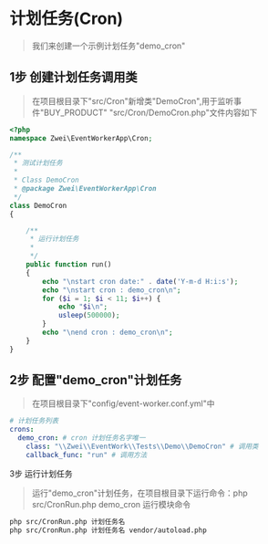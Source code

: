 计划任务(Cron)
=========================
> 我们来创建一个示例计划任务"demo_cron"

1步 创建计划任务调用类
-------------------------
> 在项目根目录下"src/Cron"新增类"DemoCron",用于监听事件"BUY_PRODUCT"
> "src/Cron/DemoCron.php"文件内容如下
```php
<?php
namespace Zwei\EventWorkerApp\Cron;

/**
 * 测试计划任务
 *
 * Class DemoCron
 * @package Zwei\EventWorkerApp\Cron
 */
class DemoCron
{

    /**
     * 运行计划任务
     * 
     */
    public function run()
    {
        echo "\nstart cron date:" . date('Y-m-d H:i:s');
        echo "\nstart cron : demo_cron\n";
        for ($i = 1; $i < 11; $i++) {
            echo "$i\n";
            usleep(500000);
        }
        echo "\nend cron : demo_cron\n";
    }
}
```

2步 配置"demo_cron"计划任务
-------------------------
> 在项目根目录下"config/event-worker.conf.yml"中
```yml
# 计划任务列表
crons:
  demo_cron: # cron 计划任务名字唯一
    class: "\\Zwei\\EventWork\\Tests\\Demo\\DemoCron" # 调用类
    callback_func: "run" # 调用方法
```

3步 运行计划任务
> 运行"demo_cron"计划任务，在项目根目录下运行命令：php src/CronRun.php demo_cron
> 运行模块命令
```sh
php src/CronRun.php 计划任务名
php src/CronRun.php 计划任务名 vendor/autoload.php
```
